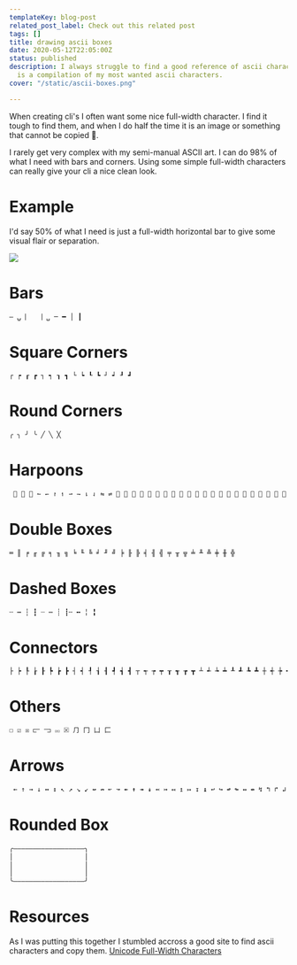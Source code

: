 ```yaml
---
templateKey: blog-post
related_post_label: Check out this related post
tags: []
title: drawing ascii boxes
date: 2020-05-12T22:05:00Z
status: published
description: I always struggle to find a good reference of ascii characters.  This
  is a compilation of my most wanted ascii characters.
cover: "/static/ascii-boxes.png"

---
```

When creating cli's I often want some nice full-width character.  I find it tough to find them, and when I do half the time it is an image or something that cannot be copied 👿.

I rarely get very complex with my semi-manual ASCII art.  I can do 98% of what I need with bars and corners.  Using some simple full-width characters can really give your cli a nice clean look.

# Example

I'd say 50% of what I need is just a full-width horizontal bar to give some visual flair or separation.

![](/static/fw-bar-print.png)

# Bars

``` bash
― ⍽ ⎸ ⎹ ␣ ─ ━ │ ┃
```

# Square Corners

``` bash
┌ ┍ ┎ ┏ ┐ ┑ ┒ ┓ └ ┕ ┖ ┗ ┘ ┙ ┚ ┛
```

# Round Corners

``` bash
╭ ╮ ╯ ╰ ╱ ╲ ╳
```

# Harpoons

``` bash
 ⃑ ⃬ ⃭ ↼ ↽ ↾ ↿ ⇀ ⇁ ⇂ ⇃ ⇋ ⇌ ⥊ ⥋ ⥌ ⥍ ⥎ ⥏ ⥐ ⥑ ⥒ ⥓ ⥔ ⥕ ⥖ ⥗ ⥘ ⥙ ⥚ ⥛ ⥜ ⥝ ⥞ ⥟ ⥠ ⥡ ⥢ ⥣ ⥤ ⥥ ⥦ ⥧ ⥨ ⥩ ⥪ ⥫ ⥬ ⥭ ⥮ ⥯
```

# Double Boxes

``` bash
═ ║ ╒ ╓ ╔ ╕ ╖ ╗ ╘ ╙ ╚ ╛ ╜ ╝ ╞ ╟ ╠ ╡ ╢ ╣ ╤ ╥ ╦ ╧ ╨ ╩ ╪ ╫ ╬
```

# Dashed Boxes

``` bash
┄ ┅ ┆ ┇ ┈ ┉ ┊ ┋╌ ╍ ╎ ╏
```

# Connectors

``` bash
├ ┝ ┞ ┟ ┠ ┡ ┢ ┣ ┤ ┥ ┦ ┧ ┨ ┩ ┪ ┫ ┬ ┭ ┮ ┯ ┰ ┱ ┲ ┳ ┴ ┵ ┶ ┷ ┸ ┹ ┺ ┻ ┼ ┽ ┾ ┿ ╀ ╁ ╂ ╃ ╄ ╅ ╆ ╇ ╈ ╉ ╊ ╋
```

# Others

``` bash
☐ ☑ ☒ ⫍ ⫎ ⮹ ⮽ ⺆ ⼌ ⼐ ⼕
```

# Arrows

``` bash
 ← ↑ → ↓ ↔ ↕ ↖ ↗ ↘ ↙ ↚ ↛ ↜ ↝ ↞ ↟ ↠ ↡ ↢ ↣ ↤ ↥ ↦ ↧ ↨ ↩ ↪ ↫ ↬ ↭ ↮ ↯ ↰ ↱ ↲ ↳ ↴ ↵ ↶ ↷ ↸ ↹ ↺ ↻ ⇄ ⇅ ⇆ ⇇ ⇈ ⇉ ⇊ ⇍ ⇎ ⇏ ⇐ ⇑ ⇒ ⇓ ⇔ ⇕ ⇖ ⇗ ⇘ ⇙ ⇚ ⇛ ⇜ ⇝ ⇞ ⇟ ⇠ ⇡ ⇢ ⇣ ⇤ ⇥ ⇦ ⇧ ⇨ ⇩ ⇪
```

# Rounded Box

``` bash
╭――――――――――――――――――╮
│                  │
│                  │
│                  │
╰――――――――――――――――――╯
```

# Resources

As I was putting this together I stumbled accross a good site to find ascii characters and copy them.
[Unicode Full-Width Characters](!\[\](/static/ascii-boxes.png)http://xahlee.info/comp/unicode_full-width_chars.html)
